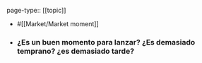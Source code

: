 page-type:: [[topic]]

- #[[Market/Market moment]]

- ### ¿Es un buen momento para lanzar? ¿Es demasiado temprano? ¿es demasiado tarde?



